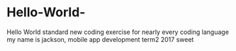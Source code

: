 # Hello-World-
Hello World standard new coding exercise for nearly every coding language 
my name is jackson, mobile app development term2 2017 sweet 
